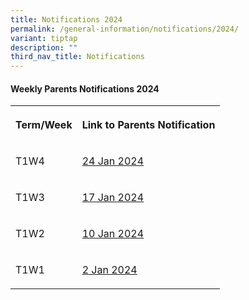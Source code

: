 ```yaml
---
title: Notifications 2024
permalink: /general-information/notifications/2024/
variant: tiptap
description: ""
third_nav_title: Notifications
---
```

<h4><strong>Weekly Parents Notifications 2024</strong></h4><p></p><table><tbody><tr><th rowspan="1" colspan="1"><p>Term/Week</p></th><th rowspan="1" colspan="1"><p><strong>Link to Parents Notification</strong></p></th></tr><tr><td rowspan="1" colspan="1"><p>T1W4</p></td><td rowspan="1" colspan="1"><p><a href="/files/Notifications/2024/T1W4_Parents_Notification__2024_01_24_.pdf" rel="noopener noreferrer nofollow" target="_blank">24 Jan 2024</a></p></td></tr><tr><td rowspan="1" colspan="1"><p>T1W3</p></td><td rowspan="1" colspan="1"><p><a href="/files/Notifications/2024/T1W3_Parents_Notification__2024_01_17_.pdf" rel="noopener noreferrer nofollow" target="_blank">17 Jan 2024</a></p></td></tr><tr><td rowspan="1" colspan="1"><p>T1W2</p></td><td rowspan="1" colspan="1"><p><a href="/files/Notifications/2024/T1W2_Parents_Notification__2024_01_10_.pdf" rel="noopener noreferrer nofollow" target="_blank">10 Jan 2024</a></p></td></tr><tr><td rowspan="1" colspan="1"><p>T1W1</p></td><td rowspan="1" colspan="1"><p><a href="/files/Notifications/2024/T1W1_Parents_Notification__2024_01_02_.pdf" rel="noopener noreferrer nofollow" target="_blank">2 Jan 2024</a></p></td></tr></tbody></table><p></p>